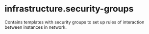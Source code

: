 # infrastructure.security-groups
Contains templates with security groups to set up rules of interaction between instances in network. 
